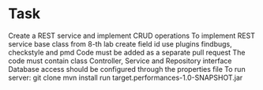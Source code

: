 <h1>Task</h1>  
Create a REST service and implement CRUD operations  
To implement REST service base class from 8-th lab create field id  
use plugins findbugs, checkstyle and pmd  
Code must be added as a separate pull request  
The code must contain class Controller, Service and Repository interface  
Database access should be configured through the properties file  
To run server:  
git clone  
mvn install  
run target.performances-1.0-SNAPSHOT.jar  
